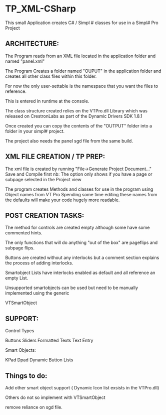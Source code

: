 # TP_XML-CSharp


This small Application creates C# / Simpl # classes for use in a Simpl# Pro Project



ARCHITECTURE:
-----------

The Program reads from an XML file located in the application folder and named "panel.xml"

The Program Creates a folder named "OUPUT" in the application folder and creates all other 
class files within this folder.

For now the only user-settable is the namespace that you want the files to reference.

This is entered in runtime at the console.

The class structure created relies on the VTPro.dll Library which was released on CrestronLabs 
as part of the Dynamic Drivers SDK 1.8.1

Once created you can copy the contents of the "OUTPUT" folder into a folder in your simpl# 
project. 

The project also needs the panel sgd file from the same build.

XML FILE CREATION / TP PREP:
-----------

The xml file is created by running "File->Generate Project Document..." Save and Compile first 
	nb: The option only shows if you have a page or subpage selected in the Project view

The program creates Methods and classes for use in the program using Object names from VT Pro
Spending some time editing these names from the defaults will make your code hugely more readable. 

POST CREATION TASKS:
-----------
The method for controls are created empty although some have some commented hints.  

The only functions that will do anything "out of the box" are pageflips and subpage flips.

Buttons are created without any interlocks but a comment section explains the process of adding interlocks.

Smartobject Lists have interlocks enabled as default and all reference an empty List.

Unsupported smartobjects can be used but need to be manually implemented using the generic

VTSmartObject 

SUPPORT:
-----------
Control Types

Buttons
Sliders
Formatted Texts
Text Entry

Smart Objects:


KPad
Dpad
Dynamic Button Lists


Things to do:
-----------
Add other smart object support ( Dynamic Icon list exsists in the VTPro.dll)

Others do not so implement with VTSmartObject

remove reliance on sgd file.

